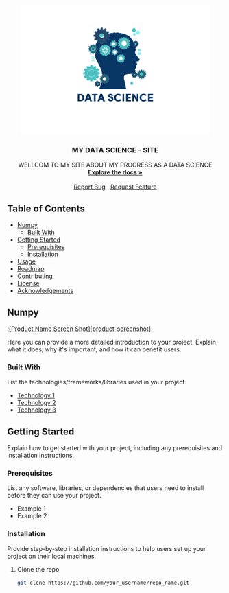 <!-- PROJECT LOGO -->
<br />
<p align="center">
  <a href="https://github.com/your_username/repo_name">
    <img src="data-science-logo-icon.png" alt="Logo" >
  </a>

  <h3 align="center">MY DATA SCIENCE - SITE</h3>

  <p align="center">
    WELLCOM TO MY SITE ABOUT MY PROGRESS AS A DATA SCIENCE
    <br />
    <a href="https://github.com/adenadit/My-Data-Science-Site/"><strong>Explore the docs »</strong></a>
    <br />
    <br />
    <a href="https://github.com/your_username/repo_name/issues">Report Bug</a>
    ·
    <a href="https://github.com/your_username/repo_name/issues">Request Feature</a>
  </p>
</p>

<!-- TABLE OF CONTENTS -->
## Table of Contents

- [Numpy](#Numpy)
  - [Built With](#built-with)
- [Getting Started](#getting-started)
  - [Prerequisites](#prerequisites)
  - [Installation](#installation)
- [Usage](#usage)
- [Roadmap](#roadmap)
- [Contributing](#contributing)
- [License](#license)
- [Acknowledgements](#acknowledgements)

<!-- Numpy -->
## Numpy

[![Product Name Screen Shot][product-screenshot]](https://example.com)

Here you can provide a more detailed introduction to your project. Explain what it does, why it's important, and how it can benefit users.

### Built With

List the technologies/frameworks/libraries used in your project.

- [Technology 1](https://example.com)
- [Technology 2](https://example.com)
- [Technology 3](https://example.com)

<!-- GETTING STARTED -->
## Getting Started

Explain how to get started with your project, including any prerequisites and installation instructions.

### Prerequisites

List any software, libraries, or dependencies that users need to install before they can use your project.

- Example 1
- Example 2

### Installation

Provide step-by-step installation instructions to help users set up your project on their local machines.

1. Clone the repo
   ```sh
   git clone https://github.com/your_username/repo_name.git
